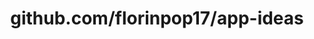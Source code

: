 ---
layout: post
title: github.com/florinpop17/app-ideas
categories: link
tags: [انگلیسی, برنامه‌نویسی]
---